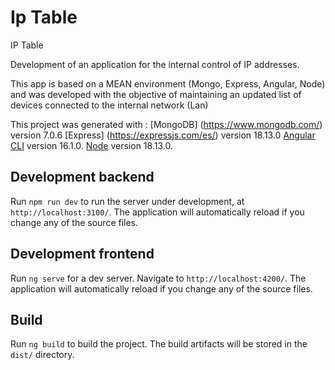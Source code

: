 # Ip Table
 IP  Table

Development of an application for the internal control of IP addresses.

This app is based on a MEAN environment (Mongo, Express, Angular, Node) and was 
developed with the objective of maintaining an updated list of devices connected 
to the internal network (Lan)


This project was generated with :
  [MongoDB] (https://www.mongodb.com/) version 7.0.6
  [Express] (https://expressjs.com/es/) version 18.13.0
  [Angular CLI](https://github.com/angular/angular-cli) version 16.1.0.
  [Node](https://nodejs.org/en) version 18.13.0.


## Development backend

Run `npm run dev` to run the server under development, at `http://localhost:3100/`. The application will automatically reload if you change any of the source files.

## Development frontend

Run `ng serve` for a dev server. Navigate to `http://localhost:4200/`. The application will automatically reload if you change any of the source files.


## Build

Run `ng build` to build the project. The build artifacts will be stored in the `dist/` directory.


